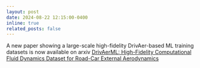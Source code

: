 ```yaml
---
layout: post
date: 2024-08-22 12:15:00-0400
inline: true
related_posts: false
---
```


A new paper showing a large-scale high-fidelity DrivAer-based ML training datasets is now available on arxiv [DrivAerML: High-Fidelity Computational Fluid Dynamics Dataset for Road-Car External Aerodynamics](https://arxiv.org/abs/2408.11969)

